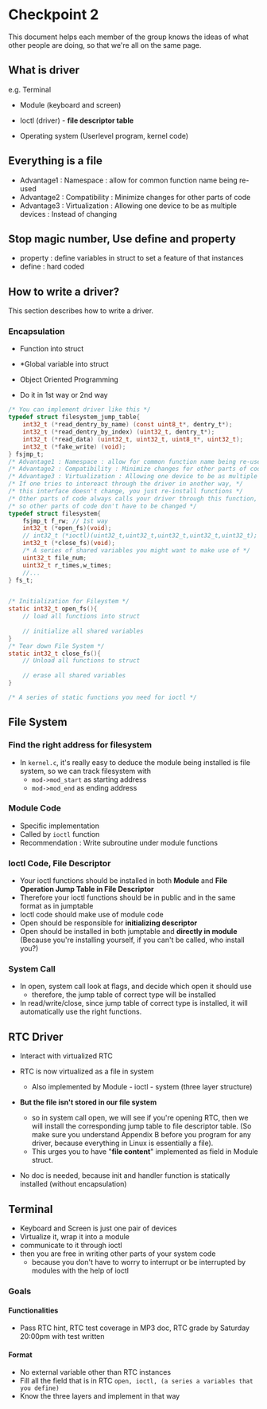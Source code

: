 # Checkpoint 2

This document helps each member of the group knows the ideas of what other people are doing, so that we're all on the same page.



## What is driver

e.g. Terminal

* Module (keyboard and screen)

* Ioctl (driver) - **file descriptor table**
* Operating system (Userlevel program, kernel code)

## Everything is a file

* Advantage1 : Namespace : allow for common function name being re-used
* Advantage2 : Compatibility : Minimize changes for other parts of code 
* Advantage3 : Virtualization : Allowing one device to be as multiple devices : Instead of changing 

## Stop magic number, Use define and property

* property : define variables in struct to set a feature of that instances
* define  : hard coded

## How to write a driver?

This section describes how to write a driver.

### Encapsulation 

* Function into struct
* *Global variable into struct
* Object Oriented Programming

* Do it in 1st way or 2nd way

```c
/* You can implement driver like this */
typedef struct filesystem_jump_table{
    int32_t (*read_dentry_by_name) (const uint8_t*, dentry_t*);
	int32_t (*read_dentry_by_index) (uint32_t, dentry_t*);
	int32_t (*read_data) (uint32_t, uint32_t, uint8_t*, uint32_t);
    int32_t (*fake_write) (void);
} fsjmp_t;
/* Advantage1 : Namespace : allow for common function name being re-used */
/* Advantage2 : Compatibility : Minimize changes for other parts of code */
/* Advantage3 : Virtualization : Allowing one device to be as multiple devices : Instead of changing devices, change the driver */
/* If one tries to intereact through the driver in another way, */
/* this interface doesn't change, you just re-install functions */
/* Other parts of code always calls your driver through this function, */
/* so other parts of code don't have to be changed */
typedef struct filesystem{
    fsjmp_t f_rw; // 1st way
    int32_t (*open_fs)(void);
    // int32_t (*ioctl)(uint32_t,uint32_t,uint32_t,uint32_t,uint32_t); // 2nd way depending on the context
    int32_t (*close_fs)(void);
    /* A series of shared variables you might want to make use of */
    uint32_t file_num; 
    uint32_t r_times,w_times;
    //...
} fs_t;


/* Initialization for Fileystem */
static int32_t open_fs(){
    // load all functions into struct
    
    // initialize all shared variables
}
/* Tear down File System */
static int32_t close_fs(){
    // Unload all functions to struct
    
    // erase all shared variables
}

/* A series of static functions you need for ioctl */


```



## File System

### Find the right address for filesystem

* In `kernel.c`, it's really easy to deduce the module being installed is file system, so we can track filesystem with
  * `mod->mod_start` as starting address
  * `mod->mod_end` as ending address

### Module Code

* Specific implementation
* Called by `ioctl` function
* Recommendation : Write subroutine under module functions

### Ioctl Code, File Descriptor

* Your ioctl functions should be installed in both **Module** and **File Operation Jump Table in File Descriptor**
* Therefore your ioctl functions should be in public and in the same format as in jumptable
* Ioctl code should make use of module code
* Open should be responsible for **initializing descriptor**
* Open should be installed in both jumptable and **directly in module** (Because you're installing yourself, if you can't be called, who install you?)

### System Call

* In open, system call look at flags, and decide which open it should use
  * therefore, the jump table of correct type will be installed
* In read/write/close, since jump table of correct type is installed, it will automatically use the right functions.

## RTC Driver

* Interact with virtualized RTC
* RTC is now virtualized as a file in system
  * Also implemented by Module - ioctl - system (three layer structure)

* **But the file isn't stored in our file system**
  * so in system call open, we will see if you're opening RTC, then we will install the corresponding jump table to file descriptor table. (So make sure you understand Appendix B before you program for any driver, because everything in Linux is essentially a file).
  * This urges you to have "**file content**" implemented as field in Module struct.

* No doc is needed, because init and handler function is statically installed (without encapsulation)

## Terminal

* Keyboard and Screen is just one pair of devices
* Virtualize it, wrap it into a module
* communicate to it through ioctl
* then you are free in writing other parts of your system code 
  * because you don't have to worry to interrupt or be interrupted by modules with the help of ioctl

### Goals

#### Functionalities

* Pass RTC hint, RTC test coverage in MP3 doc, RTC grade by Saturday 20:00pm with test written

#### Format

* No external variable other than RTC instances
* Fill all the field that is in RTC `open, ioctl, (a series a variables that you define)`
* Know the three layers and implement in that way

